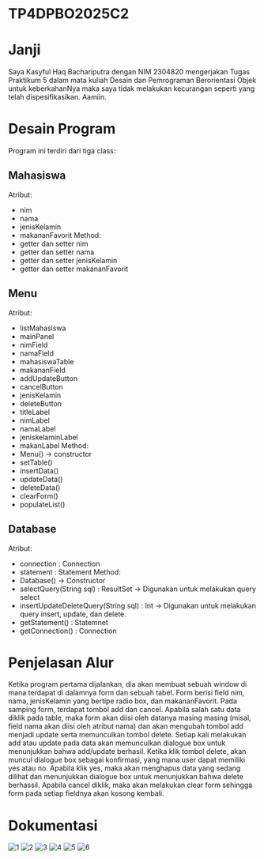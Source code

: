 # TP4DPBO2025C2
# Janji
Saya Kasyful Haq Bachariputra dengan NIM 2304820 mengerjakan Tugas Praktikum 5 dalam mata kuliah Desain dan Pemrograman Berorientasi Objek untuk keberkahanNya maka saya tidak melakukan kecurangan seperti yang telah dispesifikasikan. Aamiin.

# Desain Program
Program ini terdiri dari tiga class:
## Mahasiswa
Atribut:
- nim
- nama
- jenisKelamin
- makananFavorit
Method:
- getter dan setter nim
- getter dan setter nama
- getter dan setter jenisKelamin
- getter dan setter makananFavorit
## Menu
Atribut:
- listMahasiswa
- mainPanel
- nimField
- namaField
- mahasiswaTable
- makananField
- addUpdateButton
- cancelButton
- jenisKelamin
- deleteButton
- titleLabel
- nimLabel
- namaLabel
- jeniskelaminLabel
- makanLabel
Method:
- Menu() -> constructor
- setTable()
- insertData()
- updateData()
- deleteData()
- clearForm()
- populateList()
## Database
Atribut:
- connection : Connection
- statement : Statement
Method:
- Database() -> Constructor
- selectQuery(String sql) : ResultSet -> Digunakan untuk melakukan query select
- insertUpdateDeleteQuery(String sql) : Int -> Digunakan untuk melakukan query insert, update, dan delete.
- getStatement() : Statemnet
- getConnection() : Connection
# Penjelasan Alur
Ketika program pertama dijalankan, dia akan membuat sebuah window di mana terdapat di dalamnya form dan sebuah tabel. Form berisi field nim, nama, jenisKelamin yang bertipe radio box, dan makananFavorit. Pada samping form, terdapat tombol add dan cancel. Apabila salah satu data diklik pada table, maka form akan diisi oleh datanya masing masing (misal, field nama akan diisi oleh atribut nama) dan akan mengubah tombol add menjadi update serta memunculkan tombol delete. Setiap kali melakukan add atau update pada data akan memunculkan dialogue box untuk menunjukkan bahwa add/update berhasil. Ketika klik tombol delete, akan muncul dialogue box sebagai konfirmasi, yang mana user dapat memiliki yes atau no. Apabila klik yes, maka akan menghapus data yang sedang dilihat dan menunjukkan dialogue box untuk menunjukkan bahwa delete berhassil. Apabila cancel diklik, maka akan melakukan clear form sehingga form pada setiap fieldnya akan kosong kembali.

# Dokumentasi
![1](Screenshoots\1.jpg)
![2](Screenshoots\2.jpg)
![3](Screenshoots\3.jpg)
![4](Screenshoots\4.jpg)
![5](Screenshoots\5.jpg)
![6](Screenshoots\6.jpg)
